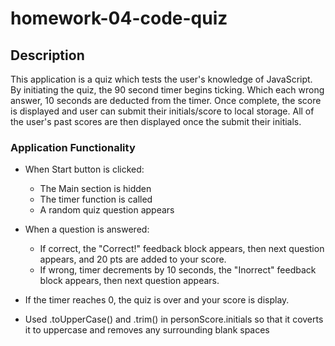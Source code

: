 # homework-04-code-quiz

## Description

This application is a quiz which tests the user's knowledge of JavaScript. By initiating the quiz, the 90 second timer begins ticking. Which each wrong answer, 10 seconds are deducted from the timer. Once complete, the score is displayed and user can submit their initials/score to local storage. All of the user's past scores are then displayed once the submit their initials.

### Application Functionality 
* When Start button is clicked:
    * The Main section is hidden
    * The timer function is called
    * A random quiz question appears

* When a question is answered:
    * If correct, the "Correct!" feedback block appears, then next question appears, and 20 pts are added to your score.
    * If wrong, timer decrements by 10 seconds, the "Inorrect" feedback block appears, then next question appears.

* If the timer reaches 0, the quiz is over and your score is display.

* Used .toUpperCase() and .trim() in personScore.initials so that it coverts it to uppercase and removes any surrounding blank spaces
